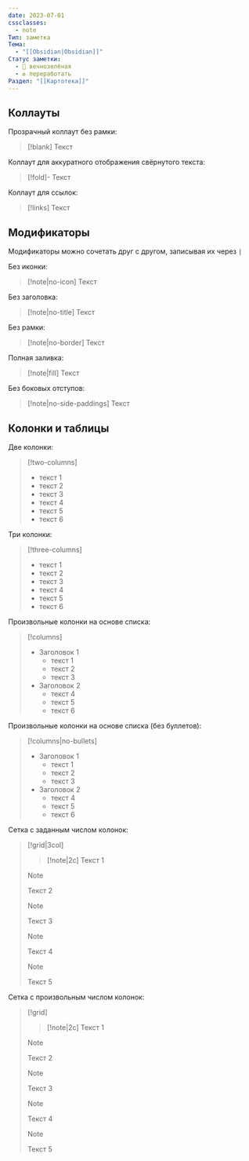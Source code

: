 ```yaml
---
date: 2023-07-01
cssclasses:
  - note
Тип: заметка
Тема:
  - "[[Obsidian|Obsidian]]"
Статус заметки:
  - 🌱 вечнозелёная
  - ♻️ переработать
Раздел: "[[Картотека]]"
---
```



## Коллауты

Прозрачный коллаут без рамки:

>[!blank]
>Текст

Коллаут для аккуратного отображения свёрнутого текста:

>[!fold]-
>Текст


Коллаут для ссылок:

>[!links]
>Текст


## Модификаторы

Модификаторы можно сочетать друг с другом, записывая их через `|`

Без иконки:

>[!note|no-icon]
>Текст


Без заголовка:

>[!note|no-title]
>Текст


Без рамки:

>[!note|no-border]
>Текст


Полная заливка:

>[!note|fill]
>Текст


Без боковых отступов:

>[!note|no-side-paddings]
>Текст





## Колонки и таблицы

Две колонки:

> [!two-columns]
> - текст 1
> - текст 2
> - текст 3
> - текст 4
> - текст 5
> - текст 6


Три колонки:

> [!three-columns]
> - текст 1
> - текст 2
> - текст 3
> - текст 4
> - текст 5
> - текст 6



Произвольные колонки на основе списка:

>[!columns]
>- Заголовок 1
>    - текст 1
>    - текст 2
>    - текст 3
> - Заголовок 2
>     - текст 4
>     - текст 5
>     - текст 6


Произвольные колонки на основе списка (без буллетов):

>[!columns|no-bullets]
>- Заголовок 1
>    - текст 1
>    - текст 2
>    - текст 3
> - Заголовок 2
>     - текст 4
>     - текст 5
>     - текст 6



Сетка с заданным числом колонок:

> [!grid|3col]
>> [!note|2c]
>> Текст 1
>
>> [!note]
>> Текст 2
>
>> [!note]
>> Текст 3
>
>> [!note]
>> Текст 4
>
>> [!note]
>> Текст 5




Сетка с произвольным числом колонок:

> [!grid]
>> [!note|2c]
>> Текст 1
>
>> [!note]
>> Текст 2
>
>> [!note]
>> Текст 3
>
>> [!note]
>> Текст 4
>
>> [!note]
>> Текст 5


